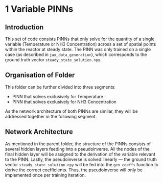 # 1 Variable PINNs

## Introduction

This set of code consists PINNs that only solve for the quantity of a single variable (Temperature or NH3 Concentration) across a set of spatial points within the reactor at steady state. The PINN was only trained on a single case (as described in ```jax_data_generation```), which corresponds to the ground truth vector ```steady_state_solution.npy```.

## Organisation of Folder
This folder can be further divided into three segments:
- PINN that solves exclusively for Temperature
- PINN that solves exclusively for NH3 Concentration

As the network architecture of both PINNs are similar, they will be addressed together in the following segment.

## Network Architecture
As mentioned in the parent folder, the structure of the PINNs consists of several hidden layers feeding into a pseudoinverse. All the nodes of the final hidden layer will be assigned to the derivation of the variable relevant to the PINN. Lastly, the pseudoinverse is solved linearly — the ground truth vector ```steady_state_solution.npy``` will be fed into the ```gen_coeffs``` function to derive the correct coefficients. Thus, the pseudoinverse will only be implemented once per training iteration.
